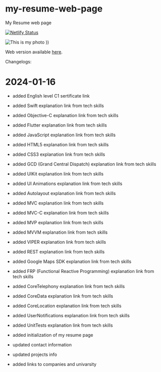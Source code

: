 # my-resume-web-page

My Resume web page

[![Netlify Status](https://api.netlify.com/api/v1/badges/c157a7ad-bebe-4bc2-96ff-ddbd67698fa9/deploy-status)](https://app.netlify.com/sites/ruslan-yupyn-cv/deploys)

![This is my photo ))](https://ruslan-yupyn-cv.netlify.app/img/my-photo.jpg "Ruslan Yupyn")

Web version available [here](https://ruslan-yupyn-cv.netlify.app).

Changelogs:

# 2024-01-16

- added English level C1 sertificate link
- added Swift explanation link from tech skills
- added Objective-C explanation link from tech skills
- added Flutter explanation link from tech skills
- added JavaScript explanation link from tech skills
- added HTML5 explanation link from tech skills
- added CSS3 explanation link from tech skills
- added GCD (Grand Central Dispatch) explanation link from tech skills
- added UIKit explanation link from tech skills
- added UI Animations explanation link from tech skills
- added Autolayout explanation link from tech skills
- added MVC explanation link from tech skills
- added MVC-C explanation link from tech skills
- added MVP explanation link from tech skills
- added MVVM explanation link from tech skills
- added VIPER explanation link from tech skills
- added REST explanation link from tech skills
- added Google Maps SDK explanation link from tech skills
- added FRP (Functional Reactive Programming) explanation link from tech skills
- added CoreTelephony explanation link from tech skills
- added CoreData explanation link from tech skills
- added CoreLocation explanation link from tech skills
- added UserNotifications explanation link from tech skills
- added UnitTests explanation link from tech skills

- added initialization of my resume page
- updated contact information
- updated projects info
- added links to companies and univarsity
